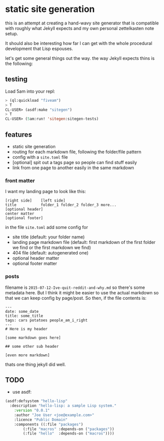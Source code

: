 # static site generation

this is an attempt at creating a hand-wavy site generator that is
compatible with roughly what Jekyll expects and my own personal
zettelkasten note setup.

It should also be interesting how far I can get with the whole
procedural development that Lisp espouses.

let's get some general things out the way. the way Jekyll expects thins
is the following:

## testing

Load 5am into your repl:

``` lisp
> (ql:quickload "fiveam")
> T
CL-USER> (asdf:make "sitegen")
> T
CL-USER> (5am:run! 'sitegen:sitegen-tests)
```

## features

- static site generation
- routing for each markdown file, following the folder/file pattern
- config with a `site.toml` file
- \[optional\] spit out a tags page so people can find stuff easily
- link from one page to another easily in the same markdown

### front matter

I want my landing page to look like this:

    [right side]    [left side]
    title           folder_1 folder_2 folder_3 more...
    [optional header]
    center matter
    [optional footer]

in the file `site.toml` add some config for

- site title (default: your folder name)
- landing page markdown file (default: first markdown of the first
  folder we find or the first markdown we find)
- 404 file (default: autogenerated one)
- optional header matter
- optional footer matter

### posts

filename is `2015-07-12-Ive-quit-reddit-and-why.md` so there's some
metadata here. But I think it might be easier to use the actual markdown
so that we can keep config by page/post. So then, if the file contents
is:

    ---
    date: some_date
    title: some_title
    tags: cars potatoes people_am_i_right
    ---
    # Here is my header

    [some markdown goes here]

    ## some other sub header

    [even more markdown]

thats one thing jekyll did well.

## TODO

- use asdf:

``` lisp
(asdf:defsystem "hello-lisp"
  :description "hello-lisp: a sample Lisp system."
    :version "0.0.1"
    :author "Joe User <joe@example.com>"
    :licence "Public Domain"
    :components ((:file "packages")
        (:file "macros" :depends-on ("packages"))
        (:file "hello"  :depends-on ("macros"))))
```
